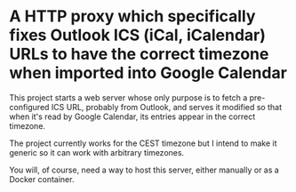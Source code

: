 # A HTTP proxy which specifically fixes Outlook ICS (iCal, iCalendar) URLs to have the correct timezone when imported into Google Calendar

This project starts a web server whose only purpose is to fetch a pre-configured ICS URL, probably from Outlook, and serves it modified so that when it's read by Google Calendar, its entries appear in the correct timezone.

The project currently works for the CEST timezone but I intend to make it generic so it can work with arbitrary timezones.

You will, of course, need a way to host this server, either manually or as a Docker container.
